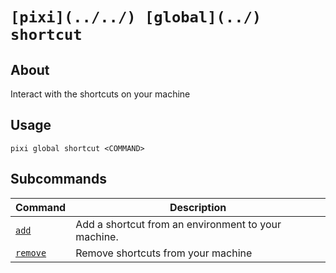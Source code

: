 # `[pixi](../../) [global](../) shortcut`

## About

Interact with the shortcuts on your machine

## Usage

```text
pixi global shortcut <COMMAND>

```

## Subcommands

| Command             | Description                                         |
| ------------------- | --------------------------------------------------- |
| [`add`](add/)       | Add a shortcut from an environment to your machine. |
| [`remove`](remove/) | Remove shortcuts from your machine                  |
